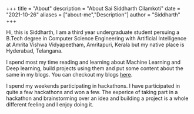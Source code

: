 +++
title = "About"
description = "About Sai Siddharth Cilamkoti"
date = "2021-10-26"
aliases = ["about-me","Description"]
author = "Siddharth"
+++

Hi, this is Siddharth, I am a third year undergraduate student persuing a B.Tech degree in Computer Science Engineering with Artificial Intelligence at Amrita Vishwa Vidyapeetham, Amritapuri, Kerala but my native place is Hyderabad, Telangana. 

I spend most my time reading and learning about Machine Learning and Deep learning, build projects using them and put some content about the same in my blogs. You can checkout my blogs [here](/posts).

I spend my weekends participating in hackathons. I have participated in quite a few hackathons and won a few. The experice of taking part in a hackathon and brainstorming over an idea and building a project is a whole different feeling and I enjoy doing it.

